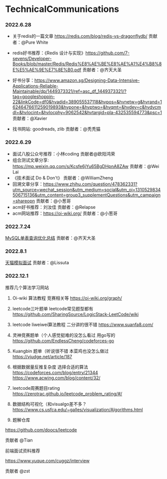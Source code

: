 # TechnicalCommunications



### 2022.6.28

* 关于redis的一篇文章 https://redis.com/blog/redis-vs-dragonflydb/  贡献者：@Pure White
* redis好书推荐：《Redis 设计与实现》https://github.com/7-sevens/Developer-Books/blob/master/Redis/Redis%E8%AE%BE%E8%AE%A1%E4%B8%8E%E5%AE%9E%E7%8E%B0.pdf 贡献者：@齐天大圣
* 好书分享：https://www.amazon.sg/Designing-Data-Intensive-Applications-Reliable-Maintainable/dp/1449373321/ref=asc_df_1449373321/?tag=googleshoppin-22&linkCode=df0&hvadid=389055537118&hvpos=&hvnetw=g&hvrand=16246476611259019893&hvpone=&hvptwo=&hvqmt=&hvdev=c&hvdvcmdl=&hvlocint=&hvlocphy=9062542&hvtargid=pla-432535594773&psc=1 贡献者：@Xavier

* 找书网站: goodreads, zlib  贡献者：@秃秃猫



### 2022.6.29

* 面试八股公众号推荐：小林coding  贡献者@欧阳鸿荣
* 组合测试文章分享: https://mp.weixin.qq.com/s/Kcsfe6jYu65BgDHpnA8ZAw 贡献者：@Wei Lai
* 《技术面试 Do & Don't》 贡献者：@WilliamZheng
* 回溯文章分享：https://www.zhihu.com/question/478362331?utm_source=wechat_session&utm_medium=social&utm_oi=1310529834506715136&utm_content=group3_supplementQuestions&utm_campaign=shareopn 贡献者：@小葱哥
* acm好书推荐：刘汝佳 贡献者：@Relapse
* acm网站推荐：https://oi-wiki.org/ 贡献者：@小葱哥



### 2022.7.24

[MySQL单表查询优化总结](https://github.com/KSDeng/TechnicalCommunications/blob/main/MySQL%E5%8D%95%E8%A1%A8%E6%9F%A5%E8%AF%A2%E4%BC%98%E5%8C%96%E6%80%BB%E7%BB%93.md) 贡献者：@齐天大圣



### 2022.8.1

[天猫模拟面试](https://github.com/KSDeng/TechnicalCommunications/blob/main/%E5%A4%A9%E7%8C%AB%E6%A8%A1%E6%8B%9F%E9%9D%A2%E8%AF%95-20220801.png) 贡献者：@Lissuta



### 2022.12.1

推荐几个算法学习网站
1. Oi-wiki 算法教程 竞赛相关等
 https://oi-wiki.org/graph/
 
2. leetcode三叶题单 leetcode常见题型都有
 https://github.com/SharingSource/LogicStack-LeetCode/wiki
 
3. leetcode liweiwei算法教程 二分讲的很不错 
 https://www.suanfa8.com/
 
4. 灵神竞赛题单（个人感觉挺难的没怎么看过 用go写的
  https://github.com/EndlessCheng/codeforces-go

5. Kuangbin 题单（听说很不错 本菜鸡也没怎么做过
  https://vjudge.net/article/187

6. 根据数据量反推复杂度 选择合适的算法
  https://codeforces.com/blog/entry/21344
  https://www.acwing.com/blog/content/32/

7. leetcode周赛题目rating
  https://zerotrac.github.io/leetcode_problem_rating/#/

8. 数据结构可视化（和visualgo差不多？
  https://www.cs.usfca.edu/~galles/visualization/Algorithms.html

9. 题解仓库

  https://github.com/doocs/leetcode

贡献者 @Tian



前端面试资料推荐

https://www.yuque.com/cuggz/interview

贡献者 @zst


